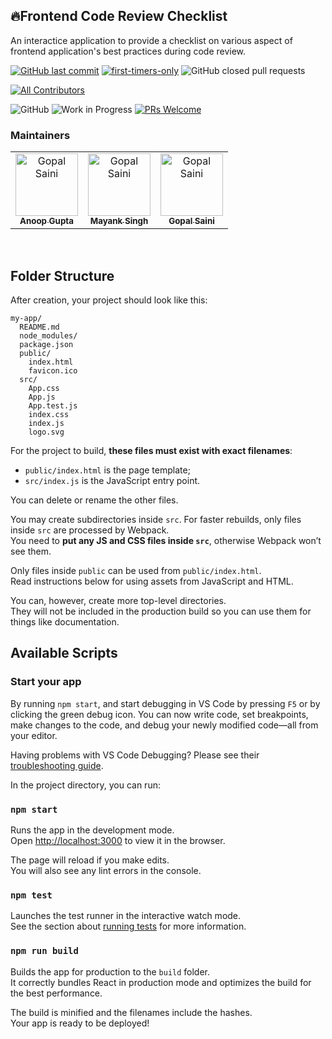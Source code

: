 ## 🔥Frontend Code Review Checklist
An interactice application to provide a checklist on various aspect of frontend application's best practices during code review.

[![GitHub last commit](https://img.shields.io/github/last-commit/anoop-gupt/frontend-code-review-checklist?style=flat-square)](https://github.com/anoop-gupt/frontend-code-review-checklist/commits/master)
[![first-timers-only](https://img.shields.io/badge/first--timers--only-friendly-blue.svg?style=flat-square)](https://www.firsttimersonly.com/)
![GitHub closed pull requests](https://img.shields.io/github/issues-pr-closed/anoop-gupt/frontend-code-review-checklist?style=flat-square)

[![All Contributors](https://img.shields.io/badge/all_contributors-3-orange.svg?style=flat-square)](#contributors)

![GitHub](https://img.shields.io/github/license/anoop-gupt/frontend-code-review-checklist?color=blue&style=flat-square)
![Work in Progress](https://img.shields.io/badge/Status-Work%20in%20progress-orange?style=flat-square)
[![PRs Welcome](https://img.shields.io/badge/PRs-welcome-brightgreen.svg?style=flat-square)](https://github.com/anoop-gupt/frontend-code-review-checklist/pulls)

### Maintainers
<!-- ALL-CONTRIBUTORS-LIST:START - Do not remove or modify this section -->
<table>
<tr>
   <td align="center"><a href="https://github.com/anoop-gupt"><img src="https://avatars2.githubusercontent.com/u/1118525?s=460&v=4" width="100px;" alt="Gopal Saini"/><br /><sub><b>Anoop Gupta</b></sub></a>
  </td>
   <td align="center"><a href="https://github.com/Mayank02"><img src="https://avatars1.githubusercontent.com/u/7802472?s=460&v=4" width="100px;" alt="Gopal Saini"/><br /><sub><b>Mayank Singh</b></sub></a>
  </td>
    <td align="center"><a href="https://github.com/gsaini"><img src="https://avatars3.githubusercontent.com/u/1699577?s=460&v=4" width="100px;" alt="Gopal Saini"/><br /><sub><b>Gopal Saini</b></sub></a>
  </td>  
  
  </tr>
  </table>

<br/>

## Folder Structure

After creation, your project should look like this:

```
my-app/
  README.md
  node_modules/
  package.json
  public/
    index.html
    favicon.ico
  src/
    App.css
    App.js
    App.test.js
    index.css
    index.js
    logo.svg
```

For the project to build, **these files must exist with exact filenames**:

* `public/index.html` is the page template;
* `src/index.js` is the JavaScript entry point.

You can delete or rename the other files.

You may create subdirectories inside `src`. For faster rebuilds, only files inside `src` are processed by Webpack.<br>
You need to **put any JS and CSS files inside `src`**, otherwise Webpack won’t see them.

Only files inside `public` can be used from `public/index.html`.<br>
Read instructions below for using assets from JavaScript and HTML.

You can, however, create more top-level directories.<br>
They will not be included in the production build so you can use them for things like documentation.

## Available Scripts

### Start your app 
By running `npm start`, and start debugging in VS Code by pressing `F5` or by clicking the green debug icon. You can now write code, set breakpoints, make changes to the code, and debug your newly modified code—all from your editor.

Having problems with VS Code Debugging? Please see their [troubleshooting guide](https://github.com/Microsoft/vscode-chrome-debug/blob/master/README.md#troubleshooting).

In the project directory, you can run:

### `npm start`

Runs the app in the development mode.<br>
Open [http://localhost:3000](http://localhost:3000) to view it in the browser.

The page will reload if you make edits.<br>
You will also see any lint errors in the console.

### `npm test`

Launches the test runner in the interactive watch mode.<br>
See the section about [running tests](#running-tests) for more information.

### `npm run build`

Builds the app for production to the `build` folder.<br>
It correctly bundles React in production mode and optimizes the build for the best performance.

The build is minified and the filenames include the hashes.<br>
Your app is ready to be deployed!

